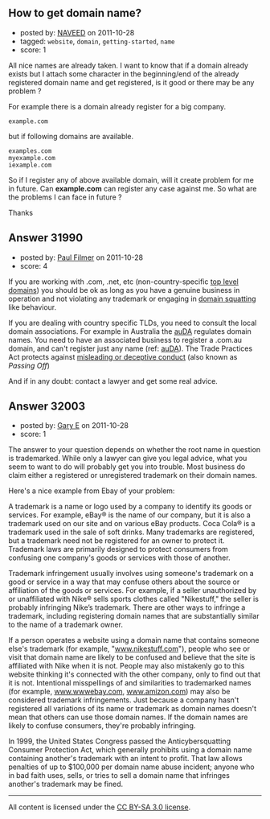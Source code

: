 ## How to get domain name?

- posted by: [NAVEED](https://stackexchange.com/users/-1/3055-naveed) on 2011-10-28
- tagged: `website`, `domain`, `getting-started`, `name`
- score: 1

All nice names are already taken. I want to know that if a domain already exists but I attach some character in the beginning/end of the already registered domain name and get registered, is it good or there may be any problem ?


For example there is a domain already register for a big company. 

    example.com

but if following domains are available.

    examples.com
    myexample.com
    iexample.com

So if I register any of above available domain, will it create problem for me in future. Can **example.com** can register any case against me. So what are the problems I can face in future ?

Thanks


## Answer 31990

- posted by: [Paul Filmer](https://stackexchange.com/users/-1/14049-paul-filmer) on 2011-10-28
- score: 4

<p>If you are working with .com, .net, etc (non-country-specific <a href="http://en.wikipedia.org/wiki/Top-level_domain" rel="nofollow">top level domains</a>) you should be ok as long as you have a genuine business in operation and not violating any trademark or engaging in <a href="http://en.wikipedia.org/wiki/Cybersquatting" rel="nofollow">domain squatting</a> like behaviour.</p>

<p>If you are dealing with country specific TLDs, you need to consult the local domain associations. For example in Australia the <a href="http://www.auda.org.au/" rel="nofollow">auDA</a> regulates domain names. You need to have an associated business to register a .com.au domain, and can't register just any name (ref: <a href="http://www.auda.org.au/registerdomain" rel="nofollow">auDA</a>). The Trade Practices Act protects against <a href="http://en.wikipedia.org/wiki/Misleading_or_deceptive_conduct" rel="nofollow">misleading or deceptive conduct</a> (also known as <em>Passing Off</em>)</p>

<p>And if in any doubt: contact a lawyer and get some real advice.</p>



## Answer 32003

- posted by: [Gary E](https://stackexchange.com/users/-1/2587-gary-e) on 2011-10-28
- score: 1

The answer to your question depends on whether the root name in question is trademarked. While only a lawyer can give you legal advice, what you seem to want to do will probably get you into trouble. Most business do claim either a registered or unregistered trademark on their domain names.

Here's a nice example from Ebay of your problem:

A trademark is a name or logo used by a company to identify its goods or services. For example, eBay® is the name of our company, but it is also a trademark used on our site and on various eBay products. Coca Cola® is a trademark used in the sale of soft drinks. Many trademarks are registered, but a trademark need not be registered for an owner to protect it. Trademark laws are primarily designed to protect consumers from confusing one company's goods or services with those of another.

Trademark infringement usually involves using someone's trademark on a good or service in a way that may confuse others about the source or affiliation of the goods or services. For example, if a seller unauthorized by or unaffiliated with Nike® sells sports clothes called "Nikestuff," the seller is probably infringing Nike’s trademark. There are other ways to infringe a trademark, including registering domain names that are substantially similar to the name of a trademark owner. 

If a person operates a website using a domain name that contains someone else's trademark (for example, "www.nikestuff.com"), people who see or visit that domain name are likely to be confused and believe that the site is affiliated with Nike when it is not. People may also mistakenly go to this website thinking it's connected with the other company, only to find out that it is not. Intentional misspellings of and similarities to trademarked names (for example, www.wwwebay.com, www.amizon.com) may also be considered trademark infringements. Just because a company hasn't registered all variations of its name or trademark as domain names doesn't mean that others can use those domain names. If the domain names are likely to confuse consumers, they're probably infringing.

In 1999, the United States Congress passed the Anticybersquatting Consumer Protection Act, which generally prohibits using a domain name containing another's trademark with an intent to profit. That law allows penalties of up to $100,000 per domain name abuse incident; anyone who in bad faith uses, sells, or tries to sell a domain name that infringes another's trademark may be fined. 







---

All content is licensed under the [CC BY-SA 3.0 license](https://creativecommons.org/licenses/by-sa/3.0/).
